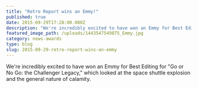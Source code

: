 ```yaml
---
title: "Retro Report wins an Emmy!"
published: true
date: 2015-09-29T17:28:00.000Z
description: "We're incredibly excited to have won an Emmy for Best Editing for "Go or No Go: the Challenger Legacy," which looked at the space shuttle explosion and the general nature of calamity."
featured_image_path: /uploads/1443547549875_Emmy.jpg
category: news-awards
type: blog
slug: 2015-09-29-retro-report-wins-an-emmy
---
```


We're incredibly excited to have won an Emmy for Best Editing for "Go or No Go: the Challenger Legacy," which looked at the space shuttle explosion and the general nature of calamity.

